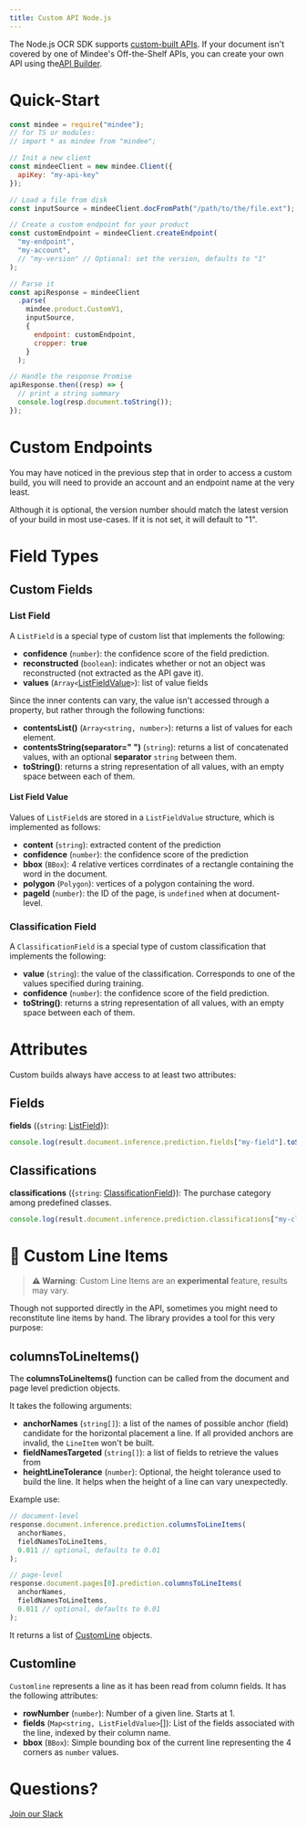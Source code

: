```yaml
---
title: Custom API Node.js
---
```

The Node.js OCR SDK supports [custom-built APIs](https://developers.mindee.com/docs/build-your-first-document-parsing-api).
If your document isn't covered by one of Mindee's Off-the-Shelf APIs, you can create your own API using the[API Builder](https://platform.mindee.com/api-builder).

# Quick-Start

```js
const mindee = require("mindee");
// for TS or modules:
// import * as mindee from "mindee";

// Init a new client
const mindeeClient = new mindee.Client({
  apiKey: "my-api-key"
});

// Load a file from disk
const inputSource = mindeeClient.docFromPath("/path/to/the/file.ext");

// Create a custom endpoint for your product
const customEndpoint = mindeeClient.createEndpoint(
  "my-endpoint",
  "my-account",
  // "my-version" // Optional: set the version, defaults to "1"
);

// Parse it
const apiResponse = mindeeClient
  .parse(
    mindee.product.CustomV1,
    inputSource,
    {
      endpoint: customEndpoint,
      cropper: true
    }
  );

// Handle the response Promise
apiResponse.then((resp) => {
  // print a string summary
  console.log(resp.document.toString());
});
```

# Custom Endpoints

You may have noticed in the previous step that in order to access a custom build, you will need to provide an account and an endpoint name at the very least.

Although it is optional, the version number should match the latest version of your build in most use-cases.
If it is not set, it will default to "1".


# Field Types

## Custom Fields

### List Field

A `ListField` is a special type of custom list that implements the following:

* **confidence** (`number`): the confidence score of the field prediction.
* **reconstructed** (`boolean`): indicates whether or not an object was reconstructed (not extracted as the API gave it).
* **values** (`Array<`[ListFieldValue](#list-field-value)`>`): list of value fields

Since the inner contents can vary, the value isn't accessed through a property, but rather through the following functions:
* **contentsList()** (`Array<string, number>`): returns a list of values for each element.
* **contentsString(separator=" ")** (`string`): returns a list of concatenated values, with an optional **separator** `string` between them.
* **toString()**: returns a string representation of all values, with an empty space between each of them.

#### List Field Value

Values of `ListField`s are stored in a `ListFieldValue` structure, which is implemented as follows:
* **content** (`string`): extracted content of the prediction
* **confidence** (`number`): the confidence score of the prediction
* **bbox** (`BBox`): 4 relative vertices corrdinates of a rectangle containing the word in the document.
* **polygon** (`Polygon`): vertices of a polygon containing the word.
* **pageId** (`number`): the ID of the page, is `undefined` when at document-level.

### Classification Field

A `ClassificationField` is a special type of custom classification that implements the following:

* **value** (`string`): the value of the classification. Corresponds to one of the values specified during training.
* **confidence** (`number`): the confidence score of the field prediction.
* **toString()**: returns a string representation of all values, with an empty space between each of them.

# Attributes

Custom builds always have access to at least two attributes:

## Fields

**fields** ({`string`: [ListField](#list-field)}): 

```js
console.log(result.document.inference.prediction.fields["my-field"].toString());
```

## Classifications

**classifications** ({`string`: [ClassificationField](#classification-field)}): The purchase category among predefined classes.

```js
console.log(result.document.inference.prediction.classifications["my-classification"].toString());
```

# 🧪 Custom Line Items

> **⚠️ Warning**: Custom Line Items are an **experimental** feature, results may vary.


Though not supported directly in the API, sometimes you might need to reconstitute line items by hand.
The library provides a tool for this very purpose:

## columnsToLineItems()
The **columnsToLineItems()** function can be called from the document and page level prediction objects.

It takes the following arguments:

* **anchorNames** (`string[]`): a list of the names of possible anchor (field) candidate for the horizontal placement a line. If all provided anchors are invalid, the `LineItem` won't be built.
* **fieldNamesTargeted** (`string[]`): a list of fields to retrieve the values from
* **heightLineTolerance** (`number`): Optional, the height tolerance used to build the line. It helps when the height of a line can vary unexpectedly.

Example use:

```js
// document-level
response.document.inference.prediction.columnsToLineItems(
  anchorNames,
  fieldNamesToLineItems,
  0.011 // optional, defaults to 0.01
);

// page-level
response.document.pages[0].prediction.columnsToLineItems(
  anchorNames,
  fieldNamesToLineItems,
  0.011 // optional, defaults to 0.01
);
```

It returns a list of [CustomLine](#Customline) objects.

## Customline

`Customline` represents a line as it has been read from column fields. It has the following attributes:

* **rowNumber** (`number`): Number of a given line. Starts at 1.
* **fields** (`Map<string, ListFieldValue>`[]): List of the fields associated with the line, indexed by their column name.
* **bbox** (`BBox`): Simple bounding box of the current line representing the 4 corners as `number` values.

# Questions?

[Join our Slack](https://join.slack.com/t/mindee-community/shared_invite/zt-2d0ds7dtz-DPAF81ZqTy20chsYpQBW5g)
